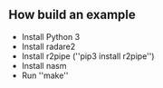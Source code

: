 ## How build an example

* Install Python 3
* Install radare2
* Install r2pipe (''pip3 install r2pipe'')
* Install nasm
* Run ''make''
